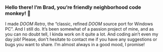 ### Hello there! I’m Brad, you’re friendly neighborhood code monkey! 👋

I made *DOOM Retro*, the “classic, refined *DOOM* source port for Windows PC”. And I still do. It’s been somewhat of a passion project of mine, and as you can no doubt tell, I kinda work on it quite a lot. And coding ain’t even my day job! Please, don't hesitate to contact me if you have any suggestions or bugs you want to share. I’m almost always in a good mood, I promise!
